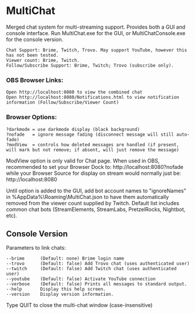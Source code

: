 # MultiChat
 Merged chat system for multi-streaming support. Provides both a GUI and console interface. Run MultiChat.exe for the GUI, or MultiChatConsole.exe for the console version.

    Chat Support: Brime, Twitch, Trovo. May support YouTube, however this has not been tested.
    Viewer count: Brime, Twitch.
    Follow/Subscribe Support: Brime, Twitch; Trovo (subscribe only).

<h3>OBS Browser Links:</h3>

    Open http://localhost:8080 to view the combined chat
    Open http://localhost:8080/Notifications.html to view notification information (Follow/Subscribe/Viewer Count)

<h3>Browser Options:</h3>

    ?darkmode = use darkmode display (black background)
    ?nofade   = ignore message fading (disconnect message will still auto-fade)
    ?modView  = controls how deleted messages are handled (if present, will mark but not remove; if absent, will just remove the message)
         
ModView option is only valid for Chat page. When used in OBS, recommended to set your Browser Dock to: http://localhost:8080?nofade while your Browser Source for
display on stream would normally just be: http://localhost:8080

Until option is added to the GUI, add bot account names to "ignoreNames" in %AppData%\Roaming\MultiChat.json to have 
them automatically removed from the viewer count supplied by Twitch. Default list includes common chat bots 
(StreamElements, StreamLabs, PretzelRocks, Nightbot, etc).

<h2>Console Version</h2>

Parameters to link chats:

    --brime      (Default: none) Brime login name
    --trovo      (Default: false) Add Trovo chat (uses authenticated user)
    --twitch     (Default: false) Add Twitch chat (uses authenticated user)
    --youtube    (Default: false) Activate YouTube connection
    --verbose    (Default: false) Prints all messages to standard output.
    --help       Display this help screen.
    --version    Display version information.
    
Type QUIT to close the multi-chat window (case-insensitive)
